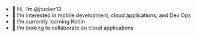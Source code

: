 - 👋 Hi, I’m @jtucker13
- 👀 I’m interested in mobile development, cloud applications, and Dev Ops
- 🌱 I’m currently learning Kotlin
- 💞️ I’m looking to collaborate on cloud applications

<!---
jtucker13/jtucker13 is a ✨ special ✨ repository because its `README.md` (this file) appears on your GitHub profile.
You can click the Preview link to take a look at your changes.
--->
